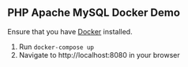 PHP Apache MySQL Docker Demo
-----------------------------

Ensure that you have [Docker](https://docker.com/) installed.

1. Run `docker-compose up`
2. Navigate to http://localhost:8080 in your browser
